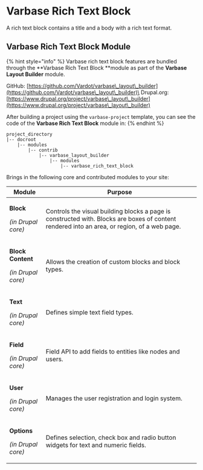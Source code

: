 # Varbase Rich Text Block

A rich text block contains a title and a body with a rich text format.

## Varbase Rich Text Block Module

{% hint style="info" %}
Varbase rich text block features are bundled through the **Varbase Rich Text Block **module as part of the **Varbase Layout Builder** module.

GitHub: [https://github.com/Vardot/varbase\_layout\_builder](https://github.com/Vardot/varbase\_layout\_builder)\
Drupal.org: [https://www.drupal.org/project/varbase\_layout\_builder](https://www.drupal.org/project/varbase\_layout\_builder)

After building a project using the `varbase-project` template, you can see the code of the **Varbase Rich Text Block** module in:
{% endhint %}

```
project_directory
|-- docroot
    |-- modules
        |-- contrib
            |-- varbase_layout_builder
                |-- modules
                    |-- varbase_rich_text_block
```

Brings in the following core and contributed modules to your site:

| Module                                                                | Purpose                                                                                                                                      |
| --------------------------------------------------------------------- | -------------------------------------------------------------------------------------------------------------------------------------------- |
| <p><strong>Block</strong></p><p><em>(in Drupal core)</em></p>         | Controls the visual building blocks a page is constructed with. Blocks are boxes of content rendered into an area, or region, of a web page. |
| <p><strong>Block Content</strong></p><p><em>(in Drupal core)</em></p> | Allows the creation of custom blocks and block types.                                                                                        |
| <p><strong>Text</strong></p><p><em>(in Drupal core)</em></p>          | Defines simple text field types.                                                                                                             |
| <p><strong>Field</strong></p><p><em>(in Drupal core)</em></p>         | Field API to add fields to entities like nodes and users.                                                                                    |
| <p><strong>User</strong></p><p><em>(in Drupal core)</em></p>          | Manages the user registration and login system.                                                                                              |
| <p><strong>Options</strong></p><p><em>(in Drupal core)</em></p>       | Defines selection, check box and radio button widgets for text and numeric fields.                                                           |
